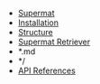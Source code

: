 * [Supermat](index.md)
* [Installation](Installation.md)
* [Structure](Structure/)
* [Supermat Retriever](Retriever.md)
* *.md
* */
* [API References](reference/)